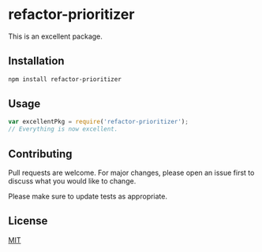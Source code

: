 # refactor-prioritizer

This is an excellent package.

## Installation

```bash
npm install refactor-prioritizer
```

## Usage

```javascript
var excellentPkg = require('refactor-prioritizer');
// Everything is now excellent.
```

## Contributing

Pull requests are welcome. For major changes, please open an issue first to discuss what you would like to change.

Please make sure to update tests as appropriate.

## License

[MIT](https://choosealicense.com/licenses/mit/)
